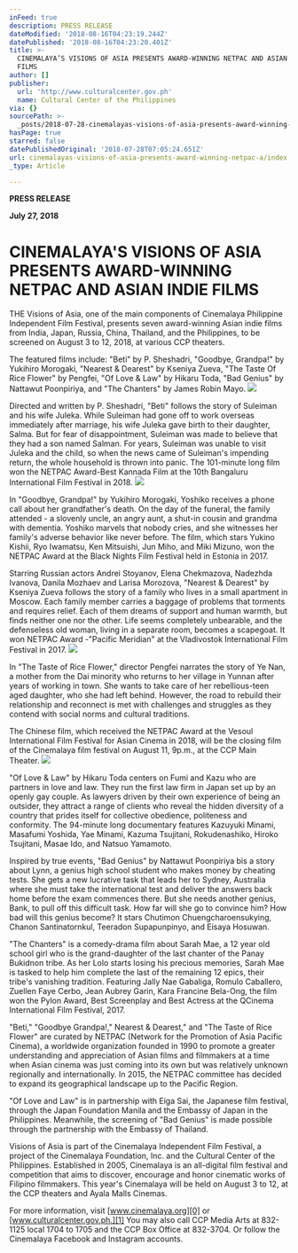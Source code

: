 ```yaml
---
inFeed: true
description: PRESS RELEASE
dateModified: '2018-08-16T04:23:19.244Z'
datePublished: '2018-08-16T04:23:20.401Z'
title: >-
  CINEMALAYA’S VISIONS OF ASIA PRESENTS AWARD-WINNING NETPAC AND ASIAN INDIE
  FILMS
author: []
publisher:
  url: 'http://www.culturalcenter.gov.ph'
  name: Cultural Center of the Philippines
via: {}
sourcePath: >-
  _posts/2018-07-28-cinemalayas-visions-of-asia-presents-award-winning-netpac-a.md
hasPage: true
starred: false
datePublishedOriginal: '2018-07-28T07:05:24.651Z'
url: cinemalayas-visions-of-asia-presents-award-winning-netpac-a/index.html
_type: Article

---
```

**PRESS RELEASE**

**July 27, 2018**

# **CINEMALAYA'S VISIONS OF ASIA PRESENTS AWARD-WINNING NETPAC AND ASIAN INDIE FILMS**

THE Visions of Asia, one of the main components of Cinemalaya Philippine Independent Film Festival, presents seven award-winning Asian indie films from India, Japan, Russia, China, Thailand, and the Philippines, to be screened on August 3 to 12, 2018, at various CCP theaters.

The featured films include: "Beti" by P. Sheshadri, "Goodbye, Grandpa!" by Yukihiro Morogaki, "Nearest & Dearest" by Kseniya Zueva, "The Taste Of Rice Flower" by Pengfei, "Of Love & Law" by Hikaru Toda, "Bad Genius" by Nattawut Poonpiriya, and "The Chanters" by James Robin Mayo.
![](https://the-grid-user-content.s3-us-west-2.amazonaws.com/8c463344-cdf6-4719-96f9-0afa95d403c2.jpg)

Directed and written by P. Sheshadri, "Beti" follows the story of Suleiman and his wife Juleka. While Suleiman had gone off to work overseas immediately after marriage, his wife Juleka gave birth to their daughter, Salma. But for fear of disappointment, Suleiman was made to believe that they had a son named Salman. For years, Suleiman was unable to visit Juleka and the child, so when the news came of Suleiman's impending return, the whole household is thrown into panic. The 101-minute long film won the NETPAC Award-Best Kannada Film at the 10th Bangaluru International Film Festival in 2018\.
![](https://the-grid-user-content.s3-us-west-2.amazonaws.com/be6bee35-f7f2-44db-8cf2-8c19cbf6b3df.jpg)

In "Goodbye, Grandpa!" by Yukihiro Morogaki, Yoshiko receives a phone call about her grandfather's death. On the day of the funeral, the family attended - a slovenly uncle, an angry aunt, a shut-in cousin and grandma with dementia. Yoshiko marvels that nobody cries, and she witnesses her family's adverse behavior like never before. The film, which stars Yukino Kishii, Ryo Iwamatsu, Ken Mitsuishi, Jun Miho, and Miki Mizuno, won the NETPAC Award at the Black Nights Film Festival held in Estonia in 2017\.

Starring Russian actors Andrei Stoyanov, Elena Chekmazova, Nadezhda Ivanova, Danila Mozhaev and Larisa Morozova, "Nearest & Dearest" by Kseniya Zueva follows the story of a family who lives in a small apartment in Moscow. Each family member carries a baggage of problems that torments and requires relief. Each of them dreams of support and human warmth, but finds neither one nor the other. Life seems completely unbearable, and the defenseless old woman, living in a separate room, becomes a scapegoat. It won NETPAC Award -"Pacific Meridian" at the Vladivostok International Film Festival in 2017\.
![](https://imgflo.herokuapp.com/graph/2b2431f8e7ba7b0/ecde9a184a25fad92b5b4115c086cf42/croprotate.jpg?cropheight=3300&cropwidth=2330&degrees=0&input=https%3A%2F%2Fthe-grid-user-content.s3-us-west-2.amazonaws.com%2F24339e45-7c4a-4b7f-8596-8ea50752d5b2.jpg&x=0&y=0)

In "The Taste of Rice Flower," director Pengfei narrates the story of Ye Nan, a mother from the Dai minority who returns to her village in Yunnan after years of working in town. She wants to take care of her rebellious-teen aged daughter, who she had left behind. However, the road to rebuild their relationship and reconnect is met with challenges and struggles as they contend with social norms and cultural traditions.

The Chinese film, which received the NETPAC Award at the Vesoul International Film Festival for Asian Cinema in 2018, will be the closing film of the Cinemalaya film festival on August 11, 9p.m., at the CCP Main Theater.
![](https://the-grid-user-content.s3-us-west-2.amazonaws.com/5cb9291b-24b0-4e80-aa59-9aee88cb4225.jpg)

"Of Love & Law" by Hikaru Toda centers on Fumi and Kazu who are partners in love and law. They run the first law firm in Japan set up by an openly gay couple. As lawyers driven by their own experience of being an outsider, they attract a range of clients who reveal the hidden diversity of a country that prides itself for collective obedience, politeness and conformity. The 94-minute long documentary features Kazuyuki Minami, Masafumi Yoshida, Yae Minami, Kazuma Tsujitani, Rokudenashiko, Hiroko Tsujitani, Masae Ido, and Natsuo Yamamoto.

Inspired by true events, "Bad Genius" by Nattawut Poonpiriya bis a story about Lynn, a genius high school student who makes money by cheating tests. She gets a new lucrative task that leads her to Sydney, Australia where she must take the international test and deliver the answers back home before the exam commences there. But she needs another genius, Bank, to pull off this difficult task. How far will she go to convince him? How bad will this genius become? It stars Chutimon Chuengcharoensukying, Chanon Santinatornkul, Teeradon Supapunpinyo, and Eisaya Hosuwan.

"The Chanters" is a comedy-drama film about Sarah Mae, a 12 year old school girl who is the grand-daughter of the last chanter of the Panay Bukidnon tribe. As her Lolo starts losing his precious memories, Sarah Mae is tasked to help him complete the last of the remaining 12 epics, their tribe's vanishing tradition. Featuring Jally Nae Gabaliga, Romulo Caballero, Zuellen Faye Cerbo, Jean Aubrey Garin, Kara Francine Bela-Ong, the film won the Pylon Award, Best Screenplay and Best Actress at the QCinema International Film Festival, 2017\.

"Beti," "Goodbye Grandpa!," Nearest & Dearest," and "The Taste of Rice Flower" are curated by NETPAC (Network for the Promotion of Asia Pacific Cinema), a worldwide organization founded in 1990 to promote a greater understanding and appreciation of Asian films and filmmakers at a time when Asian cinema was just coming into its own but was relatively unknown regionally and internationally. In 2015, the NETPAC committee has decided to expand its geographical landscape up to the Pacific Region.

"Of Love and Law" is in partnership with Eiga Sai, the Japanese film festival, through the Japan Foundation Manila and the Embassy of Japan in the Philippines. Meanwhile, the screening of "Bad Genius" is made possible through the partnership with the Embassy of Thailand.

Visions of Asia is part of the Cinemalaya Independent Film Festival, a project of the Cinemalaya Foundation, Inc. and the Cultural Center of the Philippines. Established in 2005, Cinemalaya is an all-digital film festival and competition that aims to discover, encourage and honor cinematic works of Filipino filmmakers. This year's Cinemalaya will be held on August 3 to 12, at the CCP theaters and Ayala Malls Cinemas.

For more information, visit [www.cinemalaya.org][0] or [www.culturalcenter.gov.ph.][1] You may also call CCP Media Arts at 832-1125 local 1704 to 1705 and the CCP Box Office at 832-3704\. Or follow the Cinemalaya Facebook and Instagram accounts.

[0]: http://www.cinemalaya.org/
[1]: http://www.culturalcenter.gov.ph./